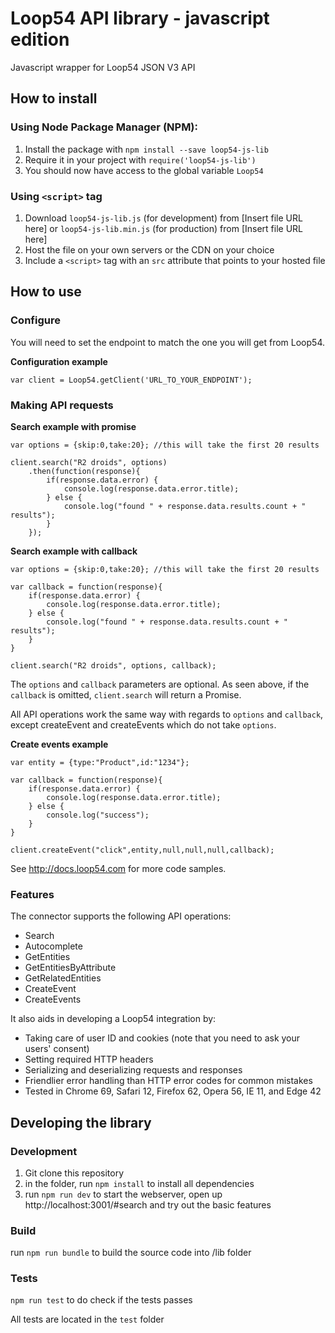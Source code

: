 # Loop54 API library - javascript edition

Javascript wrapper for Loop54 JSON V3 API

## How to install

### Using Node Package Manager (NPM):

1. Install the package with `npm install --save loop54-js-lib`
2. Require it in your project with `require('loop54-js-lib')`
3. You should now have access to the global variable `Loop54`

### Using `<script>` tag

1. Download `loop54-js-lib.js` (for development) from [Insert file URL here] or `loop54-js-lib.min.js` (for production) from [Insert file URL here]
2. Host the file on your own servers or the CDN on your choice
3. Include a `<script>` tag with an `src` attribute that points to your hosted file

## How to use

### Configure

You will need to set the endpoint to match the one you will get from Loop54.

__Configuration example__
```
var client = Loop54.getClient('URL_TO_YOUR_ENDPOINT');
```

### Making API requests

__Search example with promise__
```
var options = {skip:0,take:20}; //this will take the first 20 results

client.search("R2 droids", options)
	.then(function(response){
		if(response.data.error) {
			console.log(response.data.error.title);
		} else {
			console.log("found " + response.data.results.count + " results");
		}
	});
```

__Search example with callback__
```
var options = {skip:0,take:20}; //this will take the first 20 results

var callback = function(response){
	if(response.data.error) {
		console.log(response.data.error.title);
	} else {
		console.log("found " + response.data.results.count + " results");
	}
}

client.search("R2 droids", options, callback);
```

The `options` and `callback` parameters are optional. As seen above, if the `callback` is omitted, `client.search` will return a Promise.

All API operations work the same way with regards to `options` and `callback`, except createEvent and createEvents which do not take `options`.

__Create events example__

```
var entity = {type:"Product",id:"1234"};

var callback = function(response){
	if(response.data.error) {
		console.log(response.data.error.title);
	} else {
		console.log("success");
	}
}

client.createEvent("click",entity,null,null,null,callback);
```

See http://docs.loop54.com for more code samples.

### Features

The connector supports the following API operations:

- Search
- Autocomplete
- GetEntities
- GetEntitiesByAttribute
- GetRelatedEntities
- CreateEvent
- CreateEvents

It also aids in developing a Loop54 integration by:

- Taking care of user ID and cookies (note that you need to ask your users' consent)
- Setting required HTTP headers
- Serializing and deserializing requests and responses
- Friendlier error handling than HTTP error codes for common mistakes
- Tested in Chrome 69, Safari 12, Firefox 62, Opera 56, IE 11, and Edge 42

## Developing the library

### Development

1. Git clone this repository  
2. in the folder, run `npm install` to install all dependencies  
3. run `npm run dev` to start the webserver, open up http://localhost:3001/#search and try out the basic features

### Build

run `npm run bundle` to build the source code into /lib folder

### Tests

`npm run test` to do check if the tests passes

All tests are located in the `test` folder